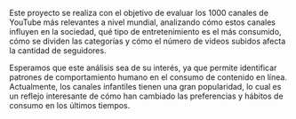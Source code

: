 Este proyecto se realiza con el objetivo de evaluar los 1000 canales de YouTube más relevantes a nivel mundial, analizando cómo estos canales influyen en la sociedad, qué tipo de entretenimiento es el más consumido, cómo se dividen las categorías y cómo el número de videos subidos afecta la cantidad de seguidores.

Esperamos que este análisis sea de su interés, ya que permite identificar patrones de comportamiento humano en el consumo de contenido en línea. Actualmente, los canales infantiles tienen una gran popularidad, lo cual es un reflejo interesante de cómo han cambiado las preferencias y hábitos de consumo en los últimos tiempos.

